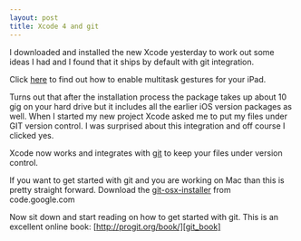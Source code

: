 ```yaml
---
layout: post
title: Xcode 4 and git
---
```


I downloaded and installed the new Xcode yesterday to work out some ideas I had and I found that it ships by default with git integration.

Click [here][gestures_ipad] to find out how to enable multitask gestures for your iPad.

Turns out that after the installation process the package takes up about 10 gig on your hard drive but it includes all the earlier iOS version packages as well.
When I started my new project Xcode asked me to put my files under GIT version control. I was surprised about this integration and off course I clicked yes. 

Xcode now works and integrates with [git][git_homepage] to keep your files under version control. 

If you want to get started with git and you are working on Mac than this is pretty straight forward.
Download the [git-osx-installer][git_installer] from code.google.com

Now sit down and start reading on how to get started with git. This is an excellent online book: [http://progit.org/book/][git_book]


[gestures_ipad]: http://www.lockergnome.com/ios/2011/03/13/how-to-enable-secret-multitasking-gestures-on-your-iPad-1-or-2/ "How to enable multi touch gestures for the ipad"
[git_book]: http://progit.org/book/ "Git getting started book! Very helpfull"
[git_installer]: http://code.google.com/p/git-osx-installer/ "Git binary installer for OSX"
[git_homepage]: http://git-scm.com/ "Git - Fast Version Control System Homepage"
